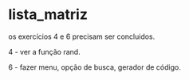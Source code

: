 # lista_matriz
os exercícios 4 e 6 precisam ser concluidos.

4 - ver a função rand.

6 - fazer menu, opção de busca, gerador de código.
